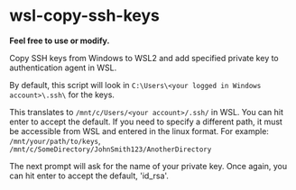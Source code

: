 # wsl-copy-ssh-keys

**Feel free to use or modify.** 

Copy SSH keys from Windows to WSL2 and add specified private key to authentication agent in WSL.

By default, this script will look in `C:\Users\<your logged in Windows account>\.ssh\` for the keys. 

This translates to `/mnt/c/Users/<your account>/.ssh/` in WSL. You can hit enter to accept the default.
If you need to specify a different path, it must be accessible from WSL and entered in the linux format. For example: `/mnt/your/path/to/keys`, `/mnt/c/SomeDirectory/JohnSmith123/AnotherDirectory`

The next prompt will ask for the name of your private key. Once again, you can hit enter to accept the default, 'id_rsa'.
